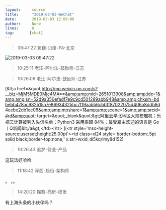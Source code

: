 ```yaml
---
layout:     source 
title:      "2019-03-03-WeChat"
date:       2019-03-03 12:00:00
author:     None
lines:      6 
tag:       [chat]
---
```

> 09:47:22  窦巍-贝络-PA-北京  
   
![2019-03-03 09:47:22](http://static.cocolian.cn/img/20190303_094722.png) 
   
> 10:25:11  老汪-阿尔法-鼓励师-江苏  
   
> 10:26:06  老汪-阿尔法-鼓励师-江苏  
   
[&amp;lt;a href=&amp;quot;http://mp.weixin.qq.com/s?__biz=MjM5MDE0Mjc4MA==&amp;amp;mid=2651013908&amp;amp;idx=1&amp;amp;sn=52d9a350efadf7e9c9cd501289abb948&amp;amp;chksm=bdbebb478ac932515a7e86934325bc7f19aabb6cbb1f87022075d406a8ddb9d4eebe2db1ec06&amp;amp;mpshare=1&amp;amp;scene=1&amp;amp;srcid=#rd&amp;quot; target=&amp;quot;_blank&amp;quot;&amp;gt;阿里云华北地区大规模宕机；乐视云计算被列入失信名单；Python3 采用率超 84%；最受雇主欢迎的语言是 Go丨Q新闻&amp;lt;/a&amp;gt;&lt;/td&gt;&lt;/tr&gt;
](&lt;tr style='mso-height-source:userset;height:25.00pt'&gt;&lt;td class=xl24  style='border-bottom:.5pt solid black;border-top:none;' x:str&gt;wxid_di5kqrlmy8d152)  
   
> 10:26:43  追梦-待业-产品  
   
这玩法好哈哈  
   
> 11:18:42  泽西-趋恒-架构师  
   
。 。。  
   
> 14:20:20  鞠骞-亮昕-研发  
   
有上海头条的小伙伴吗？  
   
